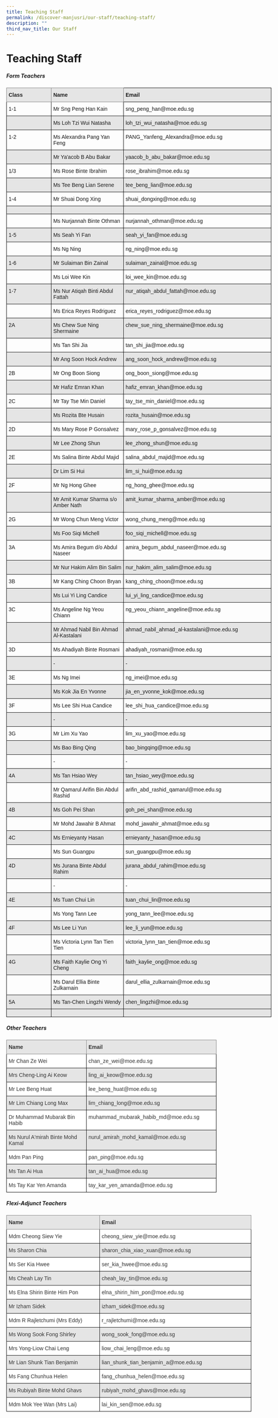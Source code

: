 ```yaml
---
title: Teaching Staff
permalink: /discover-manjusri/our-staff/teaching-staff/
description: ""
third_nav_title: Our Staff
---
```

# **Teaching Staff**

##### **Form Teachers**	

<style type="text/css">
.tg  {border-collapse:collapse;border-spacing:0;}
.tg td{border-color:black;border-style:solid;border-width:1px;font-family:Arial, sans-serif;font-size:14px;
  overflow:hidden;padding:10px 5px;word-break:normal;}
.tg th{border-color:black;border-style:solid;border-width:1px;font-family:Arial, sans-serif;font-size:14px;
  font-weight:normal;overflow:hidden;padding:10px 5px;word-break:normal;}
.tg .tg-cly1{text-align:left;vertical-align:middle}
.tg .tg-dnue{background-color:#E5E5E5;border-color:inherit;color:#222;font-weight:bold;text-align:left;vertical-align:top}
.tg .tg-9678{background-color:#E5E5E5;text-align:left;vertical-align:top}
.tg .tg-mdf1{background-color:#E5E5E5;font-weight:bold;text-align:left;vertical-align:top}
.tg .tg-0lax{text-align:left;vertical-align:top}
.tg .tg-faf8{background-color:#E5E5E5;text-align:left;vertical-align:middle}
</style>
<table class="tg" style="undefined;table-layout: fixed; width: 700px">
<colgroup>
<col style="width: 124px">
<col style="width: 201px">
<col style="width: 400px">
</colgroup>
<thead>
  <tr>
    <th class="tg-dnue">Class</th>
    <th class="tg-dnue">Name</th>
    <th class="tg-mdf1">Email</th>
  </tr>
</thead>
<tbody>
  <tr>
    <td class="tg-0lax">1-1</td>
    <td class="tg-0lax">Mr Sng Peng Han Kain</td>
    <td class="tg-0lax">sng_peng_han@moe.edu.sg</td>
  </tr>
  <tr>
    <td class="tg-faf8"></td>
    <td class="tg-9678">Ms Loh Tzi Wui Natasha</td>
    <td class="tg-9678">loh_tzi_wui_natasha@moe.edu.sg</td>
  </tr>
  <tr>
    <td class="tg-0lax">1-2</td>
    <td class="tg-0lax">Ms Alexandra Pang Yan Feng</td>
    <td class="tg-0lax">PANG_Yanfeng_Alexandra@moe.edu.sg</td>
  </tr>
  <tr>
    <td class="tg-faf8"></td>
    <td class="tg-9678">Mr Ya'acob B Abu Bakar</td>
    <td class="tg-9678">yaacob_b_abu_bakar@moe.edu.sg</td>
  </tr>
  <tr>
    <td class="tg-0lax">1/3</td>
    <td class="tg-0lax">Ms Rose Binte Ibrahim</td>
    <td class="tg-0lax">rose_ibrahim@moe.edu.sg</td>
  </tr>
  <tr>
    <td class="tg-faf8"></td>
    <td class="tg-9678">Ms Tee Beng Lian Serene</td>
    <td class="tg-9678">tee_beng_lian@moe.edu.sg</td>
  </tr>
  <tr>
    <td class="tg-cly1">1-4</td>
    <td class="tg-0lax">Mr Shuai Dong Xing</td>
    <td class="tg-0lax">shuai_dongxing@moe.edu.sg</td>
  </tr>
  <tr>
    <td class="tg-9678"></td>
    <td class="tg-9678"></td>
    <td class="tg-9678"></td>
  </tr>
  <tr>
    <td class="tg-cly1"></td>
    <td class="tg-0lax">Ms Nurjannah Binte Othman </td>
    <td class="tg-0lax">nurjannah_othman@moe.edu.sg</td>
  </tr>
  <tr>
    <td class="tg-9678">1-5</td>
    <td class="tg-9678">Ms Seah Yi Fan</td>
    <td class="tg-9678">seah_yi_fan@moe.edu.sg</td>
  </tr>
  <tr>
    <td class="tg-cly1"></td>
    <td class="tg-0lax">Ms Ng Ning</td>
    <td class="tg-0lax">ng_ning@moe.edu.sg</td>
  </tr>
  <tr>
    <td class="tg-9678">1-6</td>
    <td class="tg-9678">Mr Sulaiman Bin Zainal </td>
    <td class="tg-9678">sulaiman_zainal@moe.edu.sg</td>
  </tr>
  <tr>
    <td class="tg-cly1"></td>
    <td class="tg-0lax">Ms Loi Wee Kin</td>
    <td class="tg-0lax">loi_wee_kin@moe.edu.sg</td>
  </tr>
  <tr>
    <td class="tg-9678">1-7</td>
    <td class="tg-9678">Ms Nur Atiqah Binti Abdul Fattah</td>
    <td class="tg-9678">nur_atiqah_abdul_fattah@moe.edu.sg</td>
  </tr>
  <tr>
    <td class="tg-cly1"></td>
    <td class="tg-0lax">Ms Erica Reyes Rodriguez</td>
    <td class="tg-0lax">erica_reyes_rodriguez@moe.edu.sg</td>
  </tr>
  <tr>
    <td class="tg-9678">2A</td>
    <td class="tg-9678">Ms Chew Sue Ning Shermaine</td>
    <td class="tg-9678">chew_sue_ning_shermaine@moe.edu.sg</td>
  </tr>
  <tr>
    <td class="tg-cly1"></td>
    <td class="tg-0lax">Ms Tan Shi Jia</td>
    <td class="tg-0lax">tan_shi_jia@moe.edu.sg</td>
  </tr>
  <tr>
    <td class="tg-faf8"></td>
    <td class="tg-9678">Mr Ang Soon Hock Andrew</td>
    <td class="tg-9678">ang_soon_hock_andrew@moe.edu.sg</td>
  </tr>
  <tr>
    <td class="tg-0lax">2B </td>
    <td class="tg-0lax">Mr Ong Boon Siong</td>
    <td class="tg-0lax">ong_boon_siong@moe.edu.sg</td>
  </tr>
  <tr>
    <td class="tg-faf8"></td>
    <td class="tg-9678">Mr Hafiz Emran Khan</td>
    <td class="tg-9678">hafiz_emran_khan@moe.edu.sg</td>
  </tr>
  <tr>
    <td class="tg-0lax">2C</td>
    <td class="tg-0lax">Mr Tay Tse Min Daniel</td>
    <td class="tg-0lax">tay_tse_min_daniel@moe.edu.sg</td>
  </tr>
  <tr>
    <td class="tg-faf8"></td>
    <td class="tg-9678">Ms Rozita Bte Husain</td>
    <td class="tg-9678">rozita_husain@moe.edu.sg</td>
  </tr>
  <tr>
    <td class="tg-0lax">2D</td>
    <td class="tg-0lax">Ms Mary Rose P Gonsalvez</td>
    <td class="tg-0lax">mary_rose_p_gonsalvez@moe.edu.sg</td>
  </tr>
  <tr>
    <td class="tg-faf8"></td>
    <td class="tg-9678">Mr Lee Zhong Shun</td>
    <td class="tg-9678">lee_zhong_shun@moe.edu.sg</td>
  </tr>
  <tr>
    <td class="tg-0lax">2E</td>
    <td class="tg-0lax">Ms Salina Binte Abdul Majid</td>
    <td class="tg-0lax">salina_abdul_majid@moe.edu.sg</td>
  </tr>
  <tr>
    <td class="tg-faf8"></td>
    <td class="tg-9678">Dr Lim Si Hui</td>
    <td class="tg-9678">lim_si_hui@moe.edu.sg</td>
  </tr>
  <tr>
    <td class="tg-0lax">2F</td>
    <td class="tg-0lax">Mr Ng Hong Ghee</td>
    <td class="tg-0lax">ng_hong_ghee@moe.edu.sg</td>
  </tr>
  <tr>
    <td class="tg-faf8"></td>
    <td class="tg-9678">Mr Amit Kumar Sharma s/o Amber Nath</td>
    <td class="tg-9678">amit_kumar_sharma_amber@moe.edu.sg</td>
  </tr>
  <tr>
    <td class="tg-0lax">2G</td>
    <td class="tg-0lax">Mr Wong Chun Meng Victor</td>
    <td class="tg-0lax">wong_chung_meng@moe.edu.sg</td>
  </tr>
  <tr>
    <td class="tg-faf8"></td>
    <td class="tg-9678">Ms Foo Siqi Michell </td>
    <td class="tg-9678">foo_siqi_michell@moe.edu.sg</td>
  </tr>
  <tr>
    <td class="tg-0lax">3A</td>
    <td class="tg-0lax">Ms Amira Begum d/o Abdul Naseer</td>
    <td class="tg-0lax">amira_begum_abdul_naseer@moe.edu.sg</td>
  </tr>
  <tr>
    <td class="tg-faf8"></td>
    <td class="tg-9678">Mr Nur Hakim Alim Bin Salim</td>
    <td class="tg-9678">nur_hakim_alim_salim@moe.edu.sg</td>
  </tr>
  <tr>
    <td class="tg-0lax">3B</td>
    <td class="tg-0lax">Mr Kang Ching Choon Bryan </td>
    <td class="tg-0lax">kang_ching_choon@moe.edu.sg</td>
  </tr>
  <tr>
    <td class="tg-faf8"></td>
    <td class="tg-9678">Ms Lui Yi Ling Candice</td>
    <td class="tg-9678">lui_yi_ling_candice@moe.edu.sg</td>
  </tr>
  <tr>
    <td class="tg-0lax">3C</td>
    <td class="tg-0lax">Ms Angeline Ng Yeou Chiann</td>
    <td class="tg-0lax">ng_yeou_chiann_angeline@moe.edu.sg</td>
  </tr>
  <tr>
    <td class="tg-faf8"></td>
    <td class="tg-9678">Mr Ahmad Nabil Bin Ahmad Al-Kastalani</td>
    <td class="tg-9678">ahmad_nabil_ahmad_al-kastalani@moe.edu.sg</td>
  </tr>
  <tr>
    <td class="tg-0lax">3D</td>
    <td class="tg-0lax">Ms Ahadiyah Binte Rosmani</td>
    <td class="tg-0lax">ahadiyah_rosmani@moe.edu.sg</td>
  </tr>
  <tr>
    <td class="tg-faf8"></td>
    <td class="tg-9678">-</td>
    <td class="tg-9678">-</td>
  </tr>
  <tr>
    <td class="tg-0lax">3E</td>
    <td class="tg-0lax">Ms Ng Imei</td>
    <td class="tg-0lax">ng_imei@moe.edu.sg</td>
  </tr>
  <tr>
    <td class="tg-faf8"></td>
    <td class="tg-9678">Ms Kok Jia En Yvonne</td>
    <td class="tg-9678">jia_en_yvonne_kok@moe.edu.sg</td>
  </tr>
  <tr>
    <td class="tg-0lax">3F</td>
    <td class="tg-0lax">Ms Lee Shi Hua Candice</td>
    <td class="tg-0lax">lee_shi_hua_candice@moe.edu.sg</td>
  </tr>
  <tr>
    <td class="tg-faf8"></td>
    <td class="tg-9678">-</td>
    <td class="tg-9678">-</td>
  </tr>
  <tr>
    <td class="tg-0lax">3G</td>
    <td class="tg-0lax">Mr Lim Xu Yao</td>
    <td class="tg-0lax">lim_xu_yao@moe.edu.sg</td>
  </tr>
  <tr>
    <td class="tg-faf8"></td>
    <td class="tg-9678">Ms Bao Bing Qing</td>
    <td class="tg-9678">bao_bingqing@moe.edu.sg</td>
  </tr>
  <tr>
    <td class="tg-cly1"></td>
    <td class="tg-0lax">-</td>
    <td class="tg-0lax">-</td>
  </tr>
  <tr>
    <td class="tg-9678">4A</td>
    <td class="tg-9678">Ms Tan Hsiao Wey</td>
    <td class="tg-9678">tan_hsiao_wey@moe.edu.sg</td>
  </tr>
  <tr>
    <td class="tg-cly1"></td>
    <td class="tg-0lax">Mr Qamarul Arifin Bin Abdul Rashid</td>
    <td class="tg-0lax">arifin_abd_rashid_qamarul@moe.edu.sg</td>
  </tr>
  <tr>
    <td class="tg-9678">4B</td>
    <td class="tg-9678">Ms Goh Pei Shan</td>
    <td class="tg-9678">goh_pei_shan@moe.edu.sg</td>
  </tr>
  <tr>
    <td class="tg-cly1"></td>
    <td class="tg-0lax">Mr Mohd Jawahir B Ahmat</td>
    <td class="tg-0lax">mohd_jawahir_ahmat@moe.edu.sg</td>
  </tr>
  <tr>
    <td class="tg-9678">4C</td>
    <td class="tg-9678">Ms Ernieyanty Hasan </td>
    <td class="tg-9678">ernieyanty_hasan@moe.edu.sg</td>
  </tr>
  <tr>
    <td class="tg-cly1"></td>
    <td class="tg-0lax">Ms Sun Guangpu</td>
    <td class="tg-0lax">sun_guangpu@moe.edu.sg</td>
  </tr>
  <tr>
    <td class="tg-9678">4D</td>
    <td class="tg-9678">Ms Jurana Binte Abdul Rahim</td>
    <td class="tg-9678">jurana_abdul_rahim@moe.edu.sg</td>
  </tr>
  <tr>
    <td class="tg-cly1"></td>
    <td class="tg-0lax">-</td>
    <td class="tg-0lax">-</td>
  </tr>
  <tr>
    <td class="tg-9678">4E</td>
    <td class="tg-9678">Ms Tuan Chui Lin</td>
    <td class="tg-9678">tuan_chui_lin@moe.edu.sg</td>
  </tr>
  <tr>
    <td class="tg-cly1"></td>
    <td class="tg-0lax">Ms Yong Tann Lee</td>
    <td class="tg-0lax">yong_tann_lee@moe.edu.sg</td>
  </tr>
  <tr>
    <td class="tg-9678">4F</td>
    <td class="tg-9678">Ms Lee Li Yun</td>
    <td class="tg-9678">lee_li_yun@moe.edu.sg</td>
  </tr>
  <tr>
    <td class="tg-cly1"></td>
    <td class="tg-0lax">Ms Victoria Lynn Tan Tien Tien</td>
    <td class="tg-0lax">victoria_lynn_tan_tien@moe.edu.sg</td>
  </tr>
  <tr>
    <td class="tg-9678">4G</td>
    <td class="tg-9678">Ms Faith Kaylie Ong Yi Cheng</td>
    <td class="tg-9678">faith_kaylie_ong@moe.edu.sg</td>
  </tr>
  <tr>
    <td class="tg-cly1"></td>
    <td class="tg-0lax">Ms Darul Ellia Binte Zulkarnain</td>
    <td class="tg-0lax">darul_ellia_zulkarnain@moe.edu.sg</td>
  </tr>

  <tr>
    <td class="tg-9678">5A</td>
    <td class="tg-9678">Ms Tan-Chen Lingzhi Wendy</td>
    <td class="tg-9678">chen_lingzhi@moe.edu.sg</td>
  </tr>
  <tr>
    <td class="tg-faf8"> </td>
    <td class="tg-faf8"> </td>
    <td class="tg-faf8"> </td>
  </tr>
</tbody>
</table>


##### **Other Teachers**	

<style type="text/css">
.tg  {border-collapse:collapse;border-spacing:0;}
.tg td{border-color:black;border-style:solid;border-width:1px;font-family:Arial, sans-serif;font-size:14px;
  overflow:hidden;padding:10px 5px;word-break:normal;}
.tg th{border-color:black;border-style:solid;border-width:1px;font-family:Arial, sans-serif;font-size:14px;
  font-weight:normal;overflow:hidden;padding:10px 5px;word-break:normal;}
.tg .tg-yu53{background-color:#E5E5E5;border-color:inherit;color:#333;font-weight:bold;text-align:left;vertical-align:top}
.tg .tg-citn{background-color:#FFF;color:#333;text-align:left;vertical-align:top}
.tg .tg-pz2b{background-color:#E5E5E5;color:#333;text-align:left;vertical-align:top}
</style>
<table class="tg" style="undefined;table-layout: fixed; width: 730px">
<colgroup>
<col style="width: 211px">
<col style="width: 343px">
</colgroup>
<thead>
  <tr>
    <th class="tg-yu53">Name</th>
    <th class="tg-yu53">Email</th>
  </tr>
</thead>
<tbody>
  <tr>
    <td class="tg-citn">Mr Chan Ze Wei<br></td>
    <td class="tg-citn">chan_ze_wei@moe.edu.sg<br></td>
  </tr>
  <tr>
    <td class="tg-pz2b">Mrs Cheng-Ling Ai Keow</td>
    <td class="tg-pz2b">ling_ai_keow@moe.edu.sg</td>
  </tr>
  <tr>
    <td class="tg-citn">Mr Lee Beng Huat </td>
    <td class="tg-citn">lee_beng_huat@moe.edu.sg</td>
  </tr>
  <tr>
    <td class="tg-pz2b">Mr Lim Chiang Long Max</td>
    <td class="tg-pz2b">lim_chiang_long@moe.edu.sg</td>
  </tr>
  <tr>
    <td class="tg-citn">Dr Muhammad Mubarak Bin Habib</td>
    <td class="tg-citn">muhammad_mubarak_habib_md@moe.edu.sg</td>
  </tr>
  <tr>
    <td class="tg-pz2b">Ms  Nurul A'mirah Binte Mohd Kamal</td>
    <td class="tg-pz2b">nurul_amirah_mohd_kamal@moe.edu.sg</td>
  </tr>
  <tr>
    <td class="tg-citn">Mdm Pan Ping</td>
    <td class="tg-citn">pan_ping@moe.edu.sg</td>
  </tr>
  <tr>
    <td class="tg-pz2b">Ms  Tan Ai Hua</td>
    <td class="tg-pz2b">tan_ai_hua@moe.edu.sg</td>
  </tr>
  <tr>
    <td class="tg-citn">Ms  Tay Kar Yen Amanda</td>
    <td class="tg-citn">tay_kar_yen_amanda@moe.edu.sg</td>
  </tr>

</tbody>
</table>

##### **Flexi-Adjunct Teachers**	

<style type="text/css">
.tg  {border-collapse:collapse;border-spacing:0;}
.tg td{border-color:black;border-style:solid;border-width:1px;font-family:Arial, sans-serif;font-size:14px;
  overflow:hidden;padding:10px 5px;word-break:normal;}
.tg th{border-color:black;border-style:solid;border-width:1px;font-family:Arial, sans-serif;font-size:14px;
  font-weight:normal;overflow:hidden;padding:10px 5px;word-break:normal;}
.tg .tg-yu53{background-color:#E5E5E5;border-color:inherit;color:#333;font-weight:bold;text-align:left;vertical-align:top}
.tg .tg-citn{background-color:#FFF;color:#333;text-align:left;vertical-align:top}
.tg .tg-pz2b{background-color:#E5E5E5;color:#333;text-align:left;vertical-align:top}
</style>
<table class="tg" style="undefined;table-layout: fixed; width: 730px">
<colgroup>
<col style="width: 246px">
<col style="width: 400px">
</colgroup>
<thead>
  <tr>
    <th class="tg-yu53">Name</th>
    <th class="tg-yu53">Email</th>
  </tr>
</thead>
<tbody>
  <tr>
    <td class="tg-citn">Mdm Cheong Siew Yie</td>
    <td class="tg-citn">cheong_siew_yie@moe.edu.sg</td>
  </tr>
  <tr>
    <td class="tg-pz2b">Ms Sharon Chia</td>
    <td class="tg-pz2b">sharon_chia_xiao_xuan@moe.edu.sg</td>
  </tr>
  <tr>
    <td class="tg-citn">Ms Ser Kia Hwee</td>
    <td class="tg-citn">ser_kia_hwee@moe.edu.sg</td>
  </tr>
  <tr>
    <td class="tg-pz2b">Ms  Cheah Lay Tin</td>
    <td class="tg-pz2b">cheah_lay_tin@moe.edu.sg</td>
  </tr>
  <tr>
    <td class="tg-citn">Ms  Elna Shirin Binte Him Pon</td>
    <td class="tg-citn">elna_shirin_him_pon@moe.edu.sg</td>
  </tr>
   <tr>
    <td class="tg-pz2b">Mr Izham Sidek</td>
    <td class="tg-pz2b">izham_sidek@moe.edu.sg</td>
  </tr>
  <tr>
    <td class="tg-citn">Mdm R Rajletchumi (Mrs Eddy)</td>
    <td class="tg-citn">r_rajletchumi@moe.edu.sg</td>
  </tr>
  <tr>
    <td class="tg-pz2b">Ms Wong Sook Fong Shirley</td>
    <td class="tg-pz2b">wong_sook_fong@moe.edu.sg</td>
  </tr>
  <tr>
    <td class="tg-citn">Mrs  Yong-Liow Chai Leng</td>
    <td class="tg-citn">liow_chai_leng@moe.edu.sg</td>
  </tr>
  <tr>
    <td class="tg-pz2b">Mr Lian Shunk Tian Benjamin</td>
    <td class="tg-pz2b">lian_shunk_tian_benjamin_a@moe.edu.sg</td>
  </tr>
  <tr>
    <td class="tg-citn">Ms Fang Chunhua Helen</td>
    <td class="tg-citn">fang_chunhua_helen@moe.edu.sg</td>
  </tr>
  <tr>
    <td class="tg-pz2b">Ms Rubiyah Binte Mohd Ghavs</td>
    <td class="tg-pz2b">rubiyah_mohd_ghavs@moe.edu.sg</td>
  </tr>
  <tr>
    <td class="tg-citn">Mdm Mok Yee Wan (Mrs Lai)</td>
    <td class="tg-citn">lai_kin_sen@moe.edu.sg</td>
  </tr>
 
</tbody>
</table>